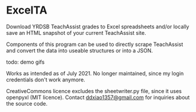 # ExcelTA
Download YRDSB TeachAssist grades to Excel spreadsheets and/or locally save an HTML snapshot of your current TeachAssist site.

Components of this program can be used to directly scrape TeachAssist and convert the data into useable structures or into a JSON.

todo: demo gifs

Works as intended as of July 2021. No longer maintained, since my login credentials don't work anymore.

CreativeCommons licence excludes the sheetwriter.py file, since it uses openpyxl (MIT licence).
Contact ddxiao1357@gmail.com for inquiries about the source code.
